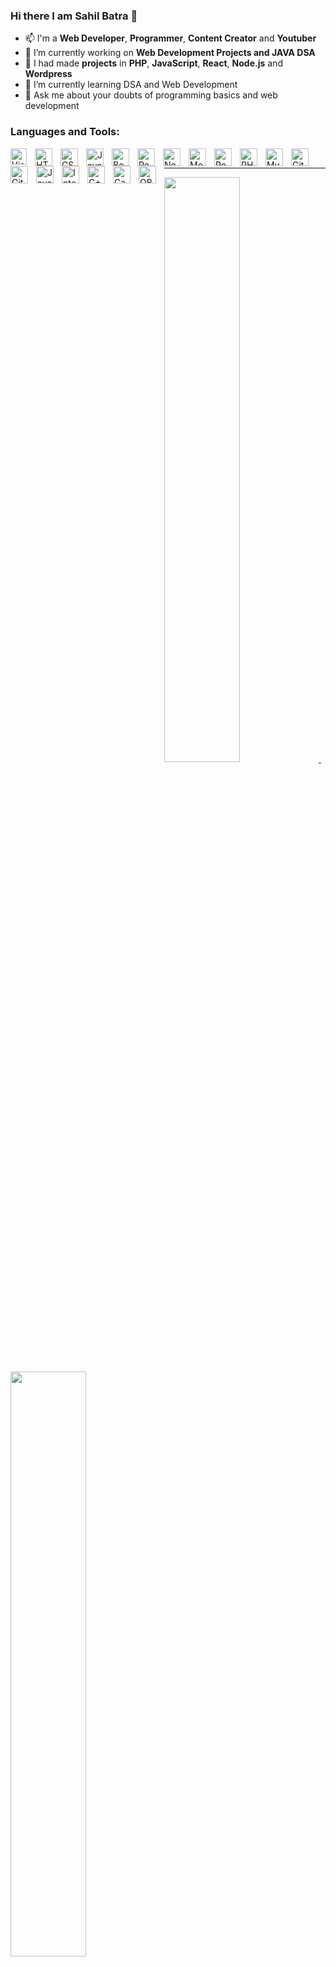 ### Hi there I am Sahil Batra 👋

<!--
**infotechprogrammer/infotechprogrammer** is a ✨ _special_ ✨ repository because its `README.md` (this file) appears on your GitHub profile.

Here are some ideas to get you started:

- 🔭 I’m currently working on Web Development
- 🌱 I’m currently learning React JS
- 👯 I’m looking to collaborate on ...
- 🤔 I’m looking for help with ...
- 💬 Ask me about your doubts of programming basics and web development
- 📫 How to reach me: Instagram : https://www.instagram.com/infotechprogrammer/
-->

- 📫 I'm a **Web Developer**, **Programmer**, **Content Creator** and **Youtuber**
- 🔭 I’m currently working on **Web Development Projects and JAVA DSA**
- 🌱 I had made **projects** in **PHP**, **JavaScript**, **React**, **Node.js** and **Wordpress**
- 🌱 I’m currently learning DSA and Web Development
- 👯 Ask me about your doubts of programming basics and web development

### Languages and Tools:

<img align="left" alt="Visual Studio Code" width="26px" src="https://cdn.jsdelivr.net/gh/devicons/devicon/icons/vscode/vscode-original.svg" style="padding-right:10px;" />
<img align="left" alt="HTML5" width="28px" src="https://cdn.jsdelivr.net/gh/devicons/devicon/icons/html5/html5-original.svg" style="padding-right:10px;" />
<img align="left" alt="CSS3" width="28px" src="https://cdn.jsdelivr.net/gh/devicons/devicon/icons/css3/css3-original.svg" style="padding-right:10px;" />
<img align="left" alt="JavaScript" width="28px" src="https://cdn.jsdelivr.net/gh/devicons/devicon/icons/javascript/javascript-original.svg" style="padding-right:10px;" />
<img align="left" alt="Bootstrap" width="28px" src="https://cdn.worldvectorlogo.com/logos/bootstrap-4.svg" style="padding-right:10px;" />
<img align="left" alt="React" width="28px" src="https://cdn.jsdelivr.net/gh/devicons/devicon/icons/react/react-original.svg" style="padding-right:10px;" />
<img align="left" alt="Node.js" width="28px" src="https://cdn.jsdelivr.net/gh/devicons/devicon/icons/nodejs/nodejs-original.svg" style="padding-right:10px;" />
<img align="left" alt="MongoDB" width="28px" src="https://cdn.jsdelivr.net/gh/devicons/devicon/icons/mongodb/mongodb-original.svg" style="padding-right:10px;" />
<img align="left" alt="Postman API" width="28px"  src="https://img.icons8.com/external-tal-revivo-shadow-tal-revivo/50/000000/external-postman-is-the-only-complete-api-development-environment-logo-shadow-tal-revivo.png" style="padding-right:10px;" />
<img align="left" alt="PHP" width="28px" src="https://img.icons8.com/external-flat-juicy-fish/50/000000/external-php-coding-and-development-flat-flat-juicy-fish.png" style="padding-right:10px;" />
<img align="left" alt="MySQL" width="28px" src="https://img.icons8.com/color/48/000000/mysql-logo.png" style="padding-right:10px;" />
<img align="left" alt="Git" width="28px" src="https://cdn.jsdelivr.net/gh/devicons/devicon/icons/git/git-original.svg" style="padding-right:10px;" />
<img align="left" alt="GitHub" width="28px" src="https://user-images.githubusercontent.com/3369400/139447912-e0f43f33-6d9f-45f8-be46-2df5bbc91289.png" style="padding-right:10px;" />
<img align="left" alt="Java" width="28px" src="https://img.icons8.com/color/48/000000/java-coffee-cup-logo--v1.png" style="padding-right:10px;" />
<img align="left" alt="IntelliJIDEA" width="28px" src="https://img.icons8.com/color/50/000000/intellij-idea.png" style="padding-right:10px;" />
<img align="left" alt="C++" width="28px" src="https://img.icons8.com/color/48/000000/c-plus-plus-logo.png" style="padding-right:10px;" />
<img align="left" alt="Canva" width="28px" src="https://img.icons8.com/cute-clipart/50/000000/canva-app.png" style="padding-right:10px;" />
<img align="left" alt="OBS studio" width="28px" src="https://img.icons8.com/ios/50/000000/obs-studio.png" style="padding-right:10px;" />
<br>


---

<a href="https://github.com/infotechprogrammer/github-readme-stats">
  <img width="49%"
   src="https://github-readme-stats.vercel.app/api?username=infotechprogrammer&theme=github_dark&show_icons=true" />
</a>
&nbsp;
<a href="https://github.com/infotechprogrammer/github-readme-streak-stats.herokuapp.com">
 <img width="49%" src="https://github-readme-streak-stats.herokuapp.com/?user=infotechprogrammer&amp;theme=dark&amp;count_private=true" />
</a>

---

💬 **HOW TO REACH ME:** 👇👇👇👇👇
- **Instagram** : https://www.instagram.com/infotechprogrammer/ (DM me I am most active here)
- **Telegram** : https://telegram.me/infotechprogrammer (Free courses and resourses of programming)
- **Youtube Channel** : https://www.youtube.com/c/InfotechProgrammer?sub_confirmation=1 (Tips/tricks + Programming + web development)
- **Website** : https://infotechprogrammer.github.io/infotechprogrammer/ (**Portfolio Website**: My all Projects displayed here)
- **Twitter** : https://twitter.com/sahilbatra158 (I am very less active here)

---


### Latest YouTube videos
<!-- YOUTUBE-VIDEOS-LIST:START -->

<!-- YOUTUBE-VIDEOS-LIST:END -->

---
🔽 **READ MORE:**

- Check my github repositories for C, C++ and Java and Data Strctures programs made by me and also web development projects code.

- You can **fork** and **star** the repositories that are helpful for you.

- Must check my all websites and contact me if want a nice and good static or dynamic website for your startup.

- --THANKYOU --
